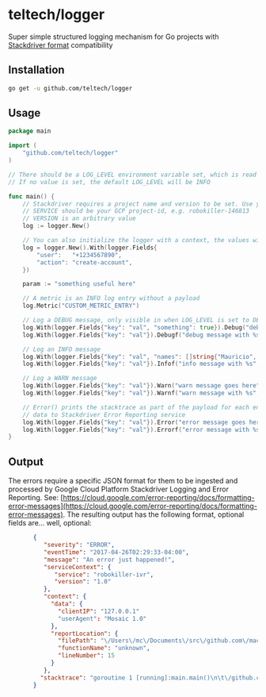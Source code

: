 # teltech/logger

Super simple structured logging mechanism for Go projects with [Stackdriver format](https://cloud.google.com/error-reporting/docs/formatting-error-messages) compatibility

## Installation

``` sh
go get -u github.com/teltech/logger
```

## Usage
``` go
package main

import (
	"github.com/teltech/logger"
)

// There should be a LOG_LEVEL environment variable set, which is read by the library
// If no value is set, the default LOG_LEVEL will be INFO

func main() {
	// Stackdriver requires a project name and version to be set. Use your environment for these values.
	// SERVICE should be your GCP project-id, e.g. robokiller-146813
	// VERSION is an arbitrary value
	log := logger.New()

	// You can also initialize the logger with a context, the values will persisted throughout the scope of the logger instance
	log = logger.New().With(logger.Fields{
		"user":   "+1234567890",
		"action": "create-account",
	})

	param := "something useful here"

	// A metric is an INFO log entry without a payload
	log.Metric("CUSTOM_METRIC_ENTRY")

	// Log a DEBUG message, only visible in when LOG_LEVEL is set to DEBUG
	log.With(logger.Fields{"key": "val", "something": true}).Debug("debug message goes here")
	log.With(logger.Fields{"key": "val"}).Debugf("debug message with %s", param)

	// Log an INFO message
	log.With(logger.Fields{"key": "val", "names": []string{"Mauricio", "Manuel"}}).Info("info message goes here")
	log.With(logger.Fields{"key": "val"}).Infof("info message with %s", param)

	// Log a WARN message
	log.With(logger.Fields{"key": "val"}).Warn("warn message goes here")
	log.With(logger.Fields{"key": "val"}).Warnf("warn message with %s", param)

	// Error() prints the stacktrace as part of the payload for each entry and sends the
	// data to Stackdriver Error Reporting service
	log.With(logger.Fields{"key": "val"}).Error("error message goes here")
	log.With(logger.Fields{"key": "val"}).Errorf("error message with %s", param)
}
```

## Output

The errors require a specific JSON format for them to be ingested and processed by Google Cloud Platform Stackdriver Logging and Error Reporting. See: [https://cloud.google.com/error-reporting/docs/formatting-error-messages](https://cloud.google.com/error-reporting/docs/formatting-error-messages). The resulting output has the following format, optional fields are... well, optional:
```json
       {
          "severity": "ERROR",
          "eventTime": "2017-04-26T02:29:33-04:00",
          "message": "An error just happened!",
          "serviceContext": {
             "service": "robokiller-ivr",
             "version": "1.0"
          },
          "context": {
            "data": {
              "clientIP": "127.0.0.1"
              "userAgent": "Mosaic 1.0"
            },
            "reportLocation": {
              "filePath": "\/Users\/mc\/Documents\/src\/github.com\/macuenca\/apex\/mauricio.go",
              "functionName": "unknown",
              "lineNumber": 15
            }
          },
         "stacktrace": "goroutine 1 [running]:main.main()\n\t\/github.com\/macuenca\/mauricio.go:15 +0x1a9\n"
       }
```
